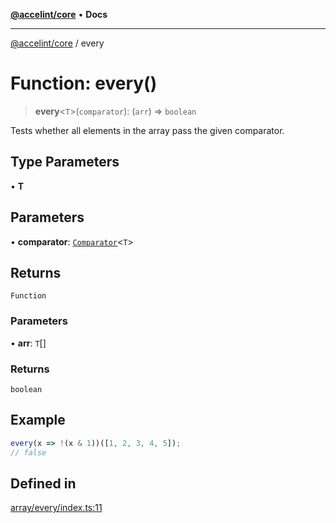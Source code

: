 [**@accelint/core**](../README.md) • **Docs**

***

[@accelint/core](../README.md) / every

# Function: every()

> **every**\<`T`\>(`comparator`): (`arr`) => `boolean`

Tests whether all elements in the array pass the given comparator.

## Type Parameters

• **T**

## Parameters

• **comparator**: [`Comparator`](../type-aliases/Comparator.md)\<`T`\>

## Returns

`Function`

### Parameters

• **arr**: `T`[]

### Returns

`boolean`

## Example

```ts
every(x => !(x & 1))([1, 2, 3, 4, 5]);
// false
```

## Defined in

[array/every/index.ts:11](https://github.com/gohypergiant/standard-toolkit/blob/424b88fd48a5bcc02ed99ee27fd64cd73349aa30/packages/core/src/array/every/index.ts#L11)
